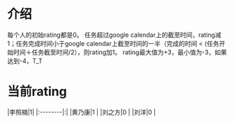 # 介绍 #

每个人的初始rating都是0。
任务超过google calendar上的截至时间，rating减1；任务完成时间小于google calendar上截至时间的一半（完成的时间 < (任务开始时间＋任务截至时间/2），则rating加1。
rating最大值为+3，最小值为-3，如果达到-4，T\_T

# 当前rating #
|李照楠|1|
|:--------|:|
|黄乃康|1 |
|刘之方|0 |
|刘洋|0 |